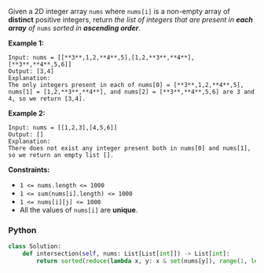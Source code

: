 Given a 2D integer array `nums` where `nums[i]` is a non-empty array of **distinct** positive integers, return _the list of integers that are present in  **each array**  of_  `nums` _sorted in  **ascending order**_.

**Example 1:**
```
Input: nums = [[**3**,1,2,**4**,5],[1,2,**3**,**4**],[**3**,**4**,5,6]]
Output: [3,4]
Explanation: 
The only integers present in each of nums[0] = [**3**,1,2,**4**,5], nums[1] = [1,2,**3**,**4**], and nums[2] = [**3**,**4**,5,6] are 3 and 4, so we return [3,4].
```

**Example 2:**
```
Input: nums = [[1,2,3],[4,5,6]]
Output: []
Explanation: 
There does not exist any integer present both in nums[0] and nums[1], so we return an empty list [].
```

**Constraints:**

- `1 <= nums.length <= 1000`
- `1 <= sum(nums[i].length) <= 1000`
- `1 <= nums[i][j] <= 1000`
- All the values of  `nums[i]`  are  **unique**.


### Python
```python
class Solution:
    def intersection(self, nums: List[List[int]]) -> List[int]:
        return sorted(reduce(lambda x, y: x & set(nums[y]), range(1, len(nums)), set(nums[0])))
```